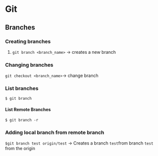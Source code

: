 # Git

## Branches

### Creating branches

1. `git branch <branch_name>` -> creates a new branch

### Changing branches

`git checkout <branch_name>`-> change branch

  

### List branches

`$ git branch`

#### List Remote Branches

`$ git branch -r`

  

### Adding local branch from remote branch

`$git branch test origin/test` -> Creates a branch `test`from branch `test` from the origin